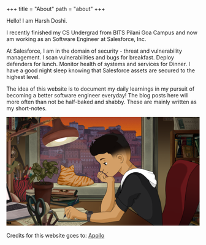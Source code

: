 +++
title = "About"
path = "about"
+++

Hello! I am Harsh Doshi.

I recently finished my CS Undergrad from BITS Pilani Goa Campus and now am working as an Software Engineer at Salesforce, Inc. 

At Salesforce, I am in the domain of security - threat and vulnerability management. I scan vulnerabilities and bugs for breakfast. Deploy defenders for lunch. Monitor health of systems and services for Dinner. I have a good night sleep knowing that Salesforce assets are secured to the highest level.

The idea of this website is to document my daily learnings in my pursuit of becoming a better software engineer everyday! The blog posts here will more often than not be half-baked and shabby. These are mainly written as my short-notes.

![alt text for screen readers](/icons/unnamed.png "Lo-fi boy")

Credits for this website goes to: [Apollo](https://github.com/not-matthias/apollo)